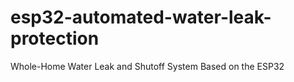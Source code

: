 # esp32-automated-water-leak-protection
Whole-Home Water Leak and Shutoff System Based on the ESP32
